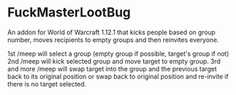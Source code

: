 FuckMasterLootBug
=========

An addon for World of Warcraft 1.12.1 that kicks
people based on group number, moves recipients
to empty groups and then reinvites everyone.

1st /meep will select a group (empty group if possible, target's group if not)
2nd /meep will kick selected group and move target to empty group.
3rd and more /meep will swap target into the group and the previous target
back to its original position or swap back to original position and re-invite
if there is no target selected.